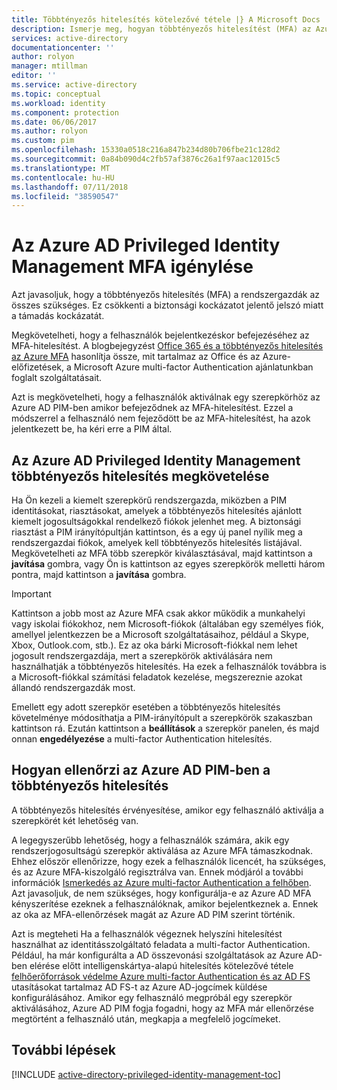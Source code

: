 ```yaml
---
title: Többtényezős hitelesítés kötelezővé tétele |} A Microsoft Docs
description: Ismerje meg, hogyan többtényezős hitelesítést (MFA) az Azure Active Directory Privileged Identity Management kiterjesztésű emelt jogosultsági szintű identitásait.
services: active-directory
documentationcenter: ''
author: rolyon
manager: mtillman
editor: ''
ms.service: active-directory
ms.topic: conceptual
ms.workload: identity
ms.component: protection
ms.date: 06/06/2017
ms.author: rolyon
ms.custom: pim
ms.openlocfilehash: 15330a0518c216a847b234d80b706fbe21c128d2
ms.sourcegitcommit: 0a84b090d4c2fb57af3876c26a1f97aac12015c5
ms.translationtype: MT
ms.contentlocale: hu-HU
ms.lasthandoff: 07/11/2018
ms.locfileid: "38590547"
---
```

# <a name="how-to-require-mfa-in-azure-ad-privileged-identity-management"></a>Az Azure AD Privileged Identity Management MFA igénylése
Azt javasoljuk, hogy a többtényezős hitelesítés (MFA) a rendszergazdák az összes szükséges. Ez csökkenti a biztonsági kockázatot jelentő jelszó miatt a támadás kockázatát.

Megkövetelheti, hogy a felhasználók bejelentkezéskor befejezéséhez az MFA-hitelesítést. A blogbejegyzést [Office 365 és a többtényezős hitelesítés az Azure MFA](https://blogs.technet.microsoft.com/ad/2014/02/11/mfa-for-office-365-and-mfa-for-azure/) hasonlítja össze, mit tartalmaz az Office és az Azure-előfizetések, a Microsoft Azure multi-factor Authentication ajánlatunkban foglalt szolgáltatásait.

Azt is megkövetelheti, hogy a felhasználók aktiválnak egy szerepkörhöz az Azure AD PIM-ben amikor befejeződnek az MFA-hitelesítést. Ezzel a módszerrel a felhasználó nem fejeződött be az MFA-hitelesítést, ha azok jelentkezett be, ha kéri erre a PIM által.

## <a name="requiring-mfa-in-azure-ad-privileged-identity-management"></a>Az Azure AD Privileged Identity Management többtényezős hitelesítés megkövetelése
Ha Ön kezeli a kiemelt szerepkörű rendszergazda, miközben a PIM identitásokat, riasztásokat, amelyek a többtényezős hitelesítés ajánlott kiemelt jogosultságokkal rendelkező fiókok jelenhet meg. A biztonsági riasztást a PIM irányítópultján kattintson, és a egy új panel nyílik meg a rendszergazdai fiókok, amelyek kell többtényezős hitelesítés listájával.  Megkövetelheti az MFA több szerepkör kiválasztásával, majd kattintson a **javítása** gombra, vagy Ön is kattintson az egyes szerepkörök melletti három pontra, majd kattintson a **javítása** gombra.

> [!IMPORTANT]
> Kattintson a jobb most az Azure MFA csak akkor működik a munkahelyi vagy iskolai fiókokhoz, nem Microsoft-fiókok (általában egy személyes fiók, amellyel jelentkezzen be a Microsoft szolgáltatásaihoz, például a Skype, Xbox, Outlook.com, stb.). Ez az oka bárki Microsoft-fiókkal nem lehet jogosult rendszergazdája, mert a szerepkörök aktiválására nem használhatják a többtényezős hitelesítés. Ha ezek a felhasználók továbbra is a Microsoft-fiókkal számítási feladatok kezelése, megszereznie azokat állandó rendszergazdák most.
> 
> 

Emellett egy adott szerepkör esetében a többtényezős hitelesítés követelménye módosíthatja a PIM-irányítópult a szerepkörök szakaszban kattintson rá. Ezután kattintson a **beállítások** a szerepkör panelen, és majd onnan **engedélyezése** a multi-factor Authentication hitelesítés.

## <a name="how-azure-ad-pim-validates-mfa"></a>Hogyan ellenőrzi az Azure AD PIM-ben a többtényezős hitelesítés
A többtényezős hitelesítés érvényesítése, amikor egy felhasználó aktiválja a szerepkörét két lehetőség van.

A legegyszerűbb lehetőség, hogy a felhasználók számára, akik egy rendszerjogosultságú szerepkör aktiválása az Azure MFA támaszkodnak. Ehhez először ellenőrizze, hogy ezek a felhasználók licencét, ha szükséges, és az Azure MFA-kiszolgáló regisztrálva van. Ennek módjáról a további információk [Ismerkedés az Azure multi-factor Authentication a felhőben](../authentication/howto-mfa-getstarted.md). Azt javasoljuk, de nem szükséges, hogy konfigurálja-e az Azure AD MFA kényszerítése ezeknek a felhasználóknak, amikor bejelentkeznek a. Ennek az oka az MFA-ellenőrzések magát az Azure AD PIM szerint történik.

Azt is megteheti Ha a felhasználók végeznek helyszíni hitelesítést használhat az identitásszolgáltató feladata a multi-factor Authentication. Például, ha már konfigurálta a AD összevonási szolgáltatások az Azure AD-ben elérése előtt intelligenskártya-alapú hitelesítés kötelezővé tétele [felhőerőforrások védelme Azure multi-factor Authentication és az AD FS](../authentication/howto-mfa-adfs.md) utasításokat tartalmaz AD FS-t az Azure AD-jogcímek küldése konfigurálásához. Amikor egy felhasználó megpróbál egy szerepkör aktiválásához, Azure AD PIM fogja fogadni, hogy az MFA már ellenőrzése megtörtént a felhasználó után, megkapja a megfelelő jogcímeket.

<!--Every topic should have next steps and links to the next logical set of content to keep the customer engaged-->
## <a name="next-steps"></a>További lépések
[!INCLUDE [active-directory-privileged-identity-management-toc](../../../includes/active-directory-privileged-identity-management-toc.md)]

